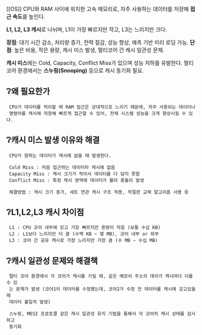 [[OS]]
CPU와 RAM 사이에 위치한 고속 메모리로, 자주 사용하는 데이터를 저장해 **접근 속도**를 높인다.

**L1, L2, L3 캐시**로 나뉘며, L1이 가장 빠르지만 작고, L3는 느리지만 크다.

**장점**: 대기 시간 감소, 처리량 증가, 전력 절감, 성능 향상, 예측 기반 미리 로딩 가능.
**단점**: 높은 비용, 작은 용량, 캐시 미스 발생, 멀티코어 간 캐시 일관성 문제.

**캐시 미스**에는 Cold, Capacity, Conflict Miss가 있으며 성능 저하를 유발한다.
멀티코어 환경에서는 **스누핑(Snooping)** 등으로 캐시 동기화 필요.

## ❔**왜** **필요한가**

	 CPU가 데이터를 처리할 때 RAM 접근은 상대적으로 느리기 때문에, 자주 사용되는 데이터나
	 명령어를 캐시에 저장해 빠르게 접근할 수 있어, 전체 시스템 성능을 크게 향상시킬 수 있다.

## ❔**캐시 미스 발생 이유와 해결**

	 CPU가 원하는 데이터가 캐시에 없을 때 발생한다.
	 
	 Cold Miss : 처음 접근하는 데이터라 캐시에 없음
	 Capacity Miss : 캐시 크기가 작아서 데이터를 다 담지 못함
	 Conflict Miss : 특정 캐시 영역에 데이터가 몰려 충돌이 발생
	 
	 해결방법 : 캐시 크기 증가, 세트 연관 캐시 구조 적용, 적절한 교체 알고리즘 사용 등


## ❔**L1,L2,L3 캐시 차이점**

	 L1 : CPU 코어 내부에 있고 가장 빠르지만 용량이 작음 (보통 수십 KB)
	 L2 : L1보다 느리지만 더 큼 (수백 KB ~ 몇 MB), 코어 내부 or 외부
	 L3 : 코어 간 공유 캐시로 가장 느리지만 가장 큼 (수 MB ~ 수십 MB)

## ❔**캐시 일관성 문제와 해결책**

	 멀티 코어 환경에서 각 코어가 캐시를 가질 때, 같은 메모리 주소의 데이가 캐시마다 다를 수 있
	 는 문제가 발생 (코어1이 데이터를 수정했는데, 코어2가 수정 전 데이터를 캐시에 갖고있을 때
	 데이터 불일치 발생)
	 
	 스누핑, MESI 프로토콜 같은 캐시 일관성 유지 기법을 통해서 각 코어의 캐시 상태를 감시하고
	 동기화






